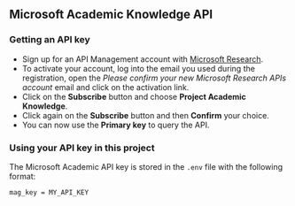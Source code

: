 ## Microsoft Academic Knowledge API ##

### Getting an API key ###
* Sign up for an API Management account with [Microsoft Research](https://msr-apis.portal.azure-api.net/signup).
* To activate your account, log into the email you used during the registration, open the _Please confirm your new Microsoft Research APIs account_ email and click on the activation link.
* Click on the **Subscribe** button and choose **Project Academic Knowledge**.
* Click again on the **Subscribe** button and then **Confirm** your choice.
* You can now use the **Primary key** to query the API.

### Using your API key in this project ###
The  Microsoft Academic API key is stored in the `.env` file with the following format:

```
mag_key = MY_API_KEY
```
